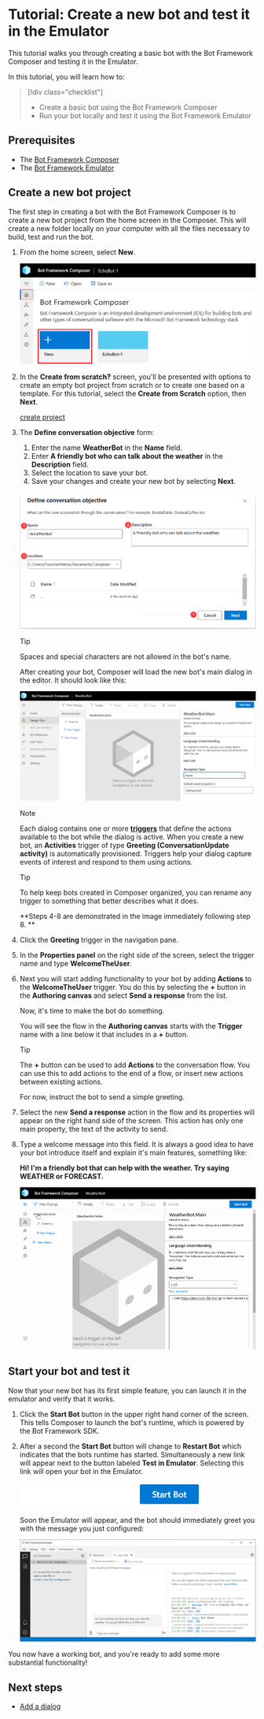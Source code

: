 # Tutorial: Create a new bot and test it in the Emulator

This tutorial walks you through creating a basic bot with the Bot Framework Composer and testing it in the Emulator.

In this tutorial, you will learn how to:

> [!div class="checklist"]
> * Create a basic bot using the Bot Framework Composer
> * Run your bot locally and test it using the Bot Framework Emulator

## Prerequisites
- The [Bot Framework Composer](../setup-yarn.md)
- The [Bot Framework Emulator](https://aka.ms/bot-framework-emulator-readme)


## Create a new bot project
The first step in creating a bot with the Bot Framework Composer is to create a new bot project from the home screen in the Composer. This will create a new folder locally on your computer with all the files necessary to build, test and run the bot.

1. From the home screen, select **New**.

   ![create project](../media/tutorial-weatherbot/01/new.png)

2. In the **Create from scratch?** screen, you'll be presented with options to create an empty bot project from scratch or to create one based on a template. For this tutorial, select the **Create from Scratch** option, then **Next**.

   [create project](../media/tutorial-weatherbot/01/create-1.png)

3. The **Define conversation objective** form:
    1. Enter the name **WeatherBot** in the **Name** field.
    2. Enter **A friendly bot who can talk about the weather** in the **Description** field.
    3. Select the location to save your bot.
    4. Save your changes and create your new bot by selecting **Next**.

      ![create project](../media/tutorial-weatherbot/01/create-2.png)

      > [!TIP] 
      > Spaces and special characters are not allowed in the bot's name.

   After creating your bot, Composer will load the new bot's main dialog in the editor. It should look like this:

   ![bot conversation](../media/tutorial-weatherbot/01/empty-main-dialog.png)

   > [!NOTE]
   > Each dialog contains one or more **[triggers](concept-events-and-triggers.md)** that define the actions available to the bot while the dialog is active. When you create a new bot, an **Activities** trigger of type **Greeting (ConversationUpdate activity)** is automatically provisioned. Triggers help your dialog capture events of interest and respond to them using actions.

   > [!TIP] 
   > To help keep bots created in Composer organized, you can rename any trigger to something that better describes what it does. 

   **Steps 4-8 are demonstrated in the image immediately following step 8. **

4. Click the **Greeting** trigger in the navigation pane.

5. In the **Properties panel** on the right side of the screen, select the trigger name and type **WelcomeTheUser**.

6. Next you will start adding functionality to your bot by adding **Actions** to the **WelcomeTheUser** trigger. You do this by selecting the **+** button in the **Authoring canvas** and select **Send a response** from the list.

   Now, it's time to make the bot do something.

   You will see the flow in the **Authoring canvas** starts with the **Trigger** name with a line below it that includes in a **+** button.

   > [!TIP] 
   > The **+** button can be used to add **Actions** to the conversation flow. You can use this to add actions to the end of a flow, or insert new actions between existing actions.

   For now, instruct the bot to send a simple greeting.

7. Select the new **Send a response** action in the flow and its properties will appear on the right hand side of the screen. This action has only one main property, the text of the activity to send.

8. Type a welcome message into this field. It is always a good idea to have your bot introduce itself and explain it's main features, something like:

   **Hi! I'm a friendly bot that can help with the weather. Try saying WEATHER or FORECAST.**

   ![trigger](../media/tutorial-weatherbot/01/WelcomeTheUser.gif)


## Start your bot and test it

Now that your new bot has its first simple feature, you can launch it in the emulator and verify that it works.

1. Click the **Start Bot** button in the upper right hand corner of the screen.  This tells Composer to launch the bot's runtime, which is powered by the Bot Framework SDK.

2. After a second the **Start Bot** button will change to **Restart Bot** which indicates that the bots runtime has started. Simultaneously a new link will appear next to the button labeled  **Test in Emulator**.  Selecting this link will open your bot in the Emulator.

   ![start bot](../media/tutorial-weatherbot/01/start-bot.gif)

   Soon the Emulator will appear, and the bot should immediately greet you with the message you just configured:

   ![emulator](../media/tutorial-weatherbot/01/emulator-launch.png)

You now have a working bot, and you're ready to add some more substantial functionality!

## Next steps
- [Add a dialog](./tutorial-add-dialog.md)